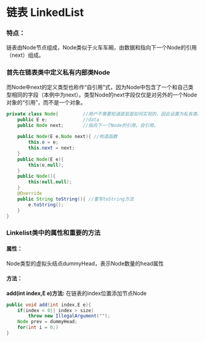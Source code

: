 # 链表 LinkedList

### 特点：

链表由Node节点组成，Node类似于火车车厢，由数据和指向下一个Node的引用（next）组成。

### 首先在链表类中定义私有内部类Node

而Node中next的定义类型也称作“自引用”式，因为Node中包含了一个和自己类型相同的字段（本例中为next）。类型Node的next字段仅仅是对另外的一个Node对象的“引用”，而不是一个对象。

```java
private class Node{         //用户不需要知道底层是如何实现的，因此设置为私有类。
    public E e;             //data
    public Node next;       //指向下一个Node的引用。自引用。
    
    public Node(E e,Node next){ //构造函数
        this.e = e;
        this.next = next;
    }
    public Node(E e){
        this(e,null);
    }
    public Node(){
        this(null,null);
    }
    @Override
    public String toString(){ //重写toString方法
        e.toString();
    }
}
```

### Linkelist类中的属性和重要的方法

#### 属性：

Node类型的虚拟头结点dummyHead，表示Node数量的head属性

#### 方法：

**add(int index,E e)方法:** 在链表的index位置添加节点Node

```java
public void add(int index,E e){
    if(index < 0|| index > size)
        throw new IllegalArgument("");
    Node prev = dummyHead;
    for(int i = 0;)
}
```

